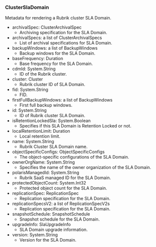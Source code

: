### ClusterSlaDomain
Metadata for rendering a Rubrik cluster SLA Domain.

- archivalSpec: ClusterArchivalSpec
  - Archiving specification for the SLA Domain.
- archivalSpecs: a list of ClusterArchivalSpecs
  - List of archival specifications for SLA Domain.
- backupWindows: a list of BackupWindows
  - Backup windows for the SLA Domain.
- baseFrequency: Duration
  - Base frequency for the SLA Domain.
- cdmId: System.String
  - ID of the Rubrik cluster.
- cluster: Cluster
  - Rubrik cluster ID of SLA Domain.
- fid: System.String
  - FID.
- firstFullBackupWindows: a list of BackupWindows
  - First full backup windows.
- id: System.String
  - ID of Rubrik cluster SLA Domain.
- isRetentionLockedSla: System.Boolean
  - Specifies if this SLA Domain is Retention Locked or not.
- localRetentionLimit: Duration
  - Local retention limit.
- name: System.String
  - Rubrik Cluster SLA Domain name.
- objectSpecificConfigs: ObjectSpecificConfigs
  - The object-specific configurations of the SLA Domain.
- ownerOrgName: System.String
  - Specifies the name of the owner organization of the SLA Domain.
- polarisManagedId: System.String
  - Rubrik SaaS managed ID for the SLA Domain.
- protectedObjectCount: System.Int32
  - Protected object count for the SLA Domain.
- replicationSpec: ReplicationSpec
  - Replication specification for the SLA Domain.
- replicationSpecsV2: a list of ReplicationSpecV2s
  - Replication specification for the SLA Domain.
- snapshotSchedule: SnapshotSchedule
  - Snapshot schedule for the SLA Domain.
- upgradeInfo: SlaUpgradeInfo
  - SLA Domain upgrade information.
- version: System.String
  - Version for the SLA Domain.
